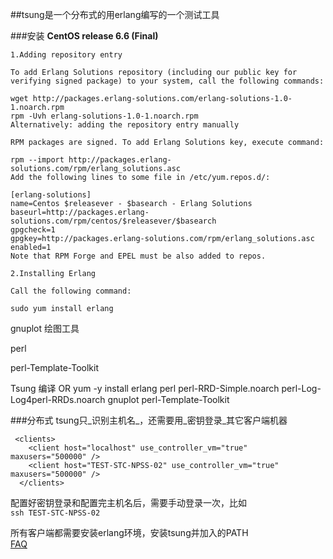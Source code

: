 ##tsung是一个分布式的用erlang编写的一个测试工具

###安装
**CentOS release 6.6 (Final)**
```
1.Adding repository entry

To add Erlang Solutions repository (including our public key for verifying signed package) to your system, call the following commands:

wget http://packages.erlang-solutions.com/erlang-solutions-1.0-1.noarch.rpm
rpm -Uvh erlang-solutions-1.0-1.noarch.rpm
Alternatively: adding the repository entry manually

RPM packages are signed. To add Erlang Solutions key, execute command:

rpm --import http://packages.erlang-solutions.com/rpm/erlang_solutions.asc
Add the following lines to some file in /etc/yum.repos.d/:

[erlang-solutions]
name=Centos $releasever - $basearch - Erlang Solutions
baseurl=http://packages.erlang-solutions.com/rpm/centos/$releasever/$basearch
gpgcheck=1
gpgkey=http://packages.erlang-solutions.com/rpm/erlang_solutions.asc
enabled=1
Note that RPM Forge and EPEL must be also added to repos.

2.Installing Erlang

Call the following command:

sudo yum install erlang
```
gnuplot 绘图工具

perl

perl-Template-Toolkit

Tsung
编译 OR
yum -y install erlang perl perl-RRD-Simple.noarch perl-Log-Log4perl-RRDs.noarch gnuplot perl-Template-Toolkit

###分布式
tsung只_识别主机名_，还需要用_密钥登录_其它客户端机器
```
 <clients>
    <client host="localhost" use_controller_vm="true"  maxusers="500000" />
    <client host="TEST-STC-NPSS-02" use_controller_vm="true"  maxusers="500000" />
  </clients>

```
配置好密钥登录和配置完主机名后，需要手动登录一次，比如  
`ssh TEST-STC-NPSS-02`

所有客户端都需要安装erlang环境，安装tsung并加入的PATH  
[FAQ](http://tsung.erlang-projects.org/user_manual/faq.html)
